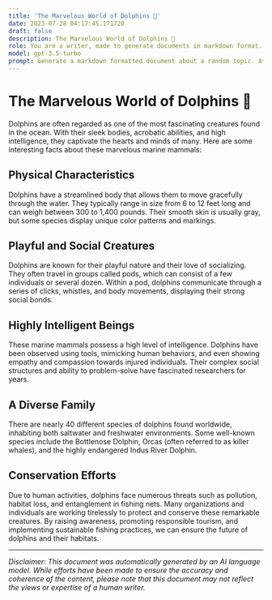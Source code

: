 ```yaml
---
title: 'The Marvelous World of Dolphins 🐬'
date: 2023-07-28 04:17:45.171720
draft: false
description: The Marvelous World of Dolphins 🐬
role: You are a writer, made to generate documents in markdown format. It is very important that all of the documents you generate are in valid markdown format.
model: gpt-3.5-turbo
prompt: Generate a markdown formatted document about a random topic. At the bottom, include a disclaimer explaining that the document was generated by you. The first line of the document should be the title. Make sure that the entire document is in proper markdown format, using a mix of various tags to make the document visually appealing.
---
```


# The Marvelous World of Dolphins 🐬

Dolphins are often regarded as one of the most fascinating creatures found in the ocean. With their sleek bodies, acrobatic abilities, and high intelligence, they captivate the hearts and minds of many. Here are some interesting facts about these marvelous marine mammals:

## Physical Characteristics

Dolphins have a streamlined body that allows them to move gracefully through the water. They typically range in size from 6 to 12 feet long and can weigh between 300 to 1,400 pounds. Their smooth skin is usually gray, but some species display unique color patterns and markings.

## Playful and Social Creatures

Dolphins are known for their playful nature and their love of socializing. They often travel in groups called pods, which can consist of a few individuals or several dozen. Within a pod, dolphins communicate through a series of clicks, whistles, and body movements, displaying their strong social bonds.

## Highly Intelligent Beings

These marine mammals possess a high level of intelligence. Dolphins have been observed using tools, mimicking human behaviors, and even showing empathy and compassion towards injured individuals. Their complex social structures and ability to problem-solve have fascinated researchers for years.

## A Diverse Family

There are nearly 40 different species of dolphins found worldwide, inhabiting both saltwater and freshwater environments. Some well-known species include the Bottlenose Dolphin, Orcas (often referred to as killer whales), and the highly endangered Indus River Dolphin.

## Conservation Efforts

Due to human activities, dolphins face numerous threats such as pollution, habitat loss, and entanglement in fishing nets. Many organizations and individuals are working tirelessly to protect and conserve these remarkable creatures. By raising awareness, promoting responsible tourism, and implementing sustainable fishing practices, we can ensure the future of dolphins and their habitats.

---

*Disclaimer: This document was automatically generated by an AI language model. While efforts have been made to ensure the accuracy and coherence of the content, please note that this document may not reflect the views or expertise of a human writer.*